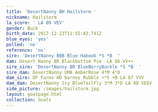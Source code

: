 ```yaml
---
title: 'DesertNanny BH Hailstorm '
nickname: Hailstorm
la_score: ' LA 89 VEV'
gender: Buck
birth_date: 2017-12-23T11:55:43.741Z
blue_eyes: 'yes'
polled: 'no'
reference: 'no'
sire: 'DesertNanny BBB Blue Haboob *S *B  '
dam: Desert Nanny BR Blackbottom Pie  LA 86 VV++
sire_sire: 'DesertNanny BR BlueBerryBuckle *S *B  '
sire_dam: DesertNanny UMA AmberRose 4*M 4*D
dam_sire: DF Farms HD Barney Rubble +*S +B LA 87 VVV
dam_dam: DesertNanny Icy BlueTailFly 3*M 3*D LA 88 VEEV
side_picture: /images/hailstorm.jpg
layout: goatpage.html
collection: Goats
---
```


